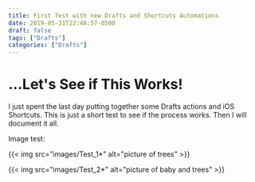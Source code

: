 ```yaml
---
title: First Test with new Drafts and Shortcuts Automations
date: 2019-05-31T22:48:57-0500
draft: false
tags: ["Drafts"]
categories: ["Drafts"]
---
```


# ...Let's See if This Works!

I just spent the last day putting together some Drafts actions and iOS Shortcuts.  This is just a short test to see if the process works.  Then I will document it all.

<!--more-->

Image test:

{{< img src="images/Test_1*" alt="picture of trees" >}}

{{< img src="images/Test_2*" alt="picture of baby and trees" >}}
